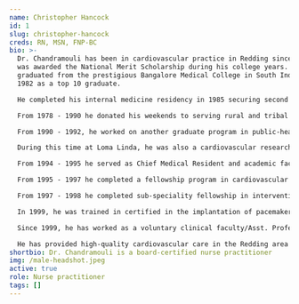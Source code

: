 ```yaml
---
name: Christopher Hancock
id: 1
slug: christopher-hancock
creds: RN, MSN, FNP-BC
bio: >-
  Dr. Chandramouli has been in cardiovascular practice in Redding since 1998. He
  was awarded the National Merit Scholarship during his college years. He
  graduated from the prestigious Bangalore Medical College in South India in
  1982 as a top 10 graduate.

  He completed his internal medicine residency in 1985 securing second rank in his class. He worked as medical officer/internist in National Institute of Mental Health and Neurosciences from 1985 - 1990.

  From 1978 - 1990 he donated his weekends to serving rural and tribal communities in South India, which lacked medical access. 

  From 1990 - 1992, he worked on another graduate program in public-health (MP) at the prestigious Loma Linda University in Southern California. At this time his focus of interest was the value of the vegetarian diet in prevention and treatment of chronic diseases and cardiovascular diseases. 

  During this time at Loma Linda, he was also a cardiovascular research fellow and published several research papers. These endeavors deepened his desire to specialize in clinical cardiovascular medicine in the United States. Thus, he enrolled in the internal medicine residency program at Loma Linda University, which he completed with distinction.

  From 1994 - 1995 he served as Chief Medical Resident and academic faculty at Loma Linda University where he enjoyed teaching junior doctors and medical students about taking care of patients.

  From 1995 - 1997 he completed a fellowship program in cardiovascular medicine at Albert Einstein Medical Center in Philadelphia.

  From 1997 - 1998 he completed sub-speciality fellowship in interventional cardiology at Albert Einstein. Here, he received extensive training in performing complex cardiovascular procedures using percutaneous techniques.

  In 1999, he was trained in certified in the implantation of pacemakers and defibrillators.

  Since 1999, he has worked as a voluntary clinical faculty/Asst. Professor at University of California, Davis. He was awarded teacher of the year in 2017.

  He has provided high-quality cardiovascular care in the Redding area for almost three decades.
shortbio: Dr. Chandramouli is a board-certified nurse practitioner
img: /male-headshot.jpeg
active: true
role: Nurse practitioner
tags: []
---
```




